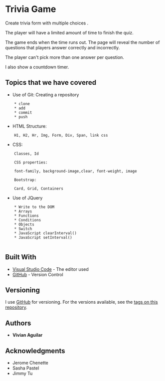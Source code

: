 # Trivia Game
Create trivia form with multiple choices .

The player will have a limited amount of time to finish the quiz. 

The game ends when the time runs out. The page will reveal the number of questions that players answer correctly and incorrectly.


The player can't pick more than one answer per question.

I also show a countdown timer.

## Topics that we have covered
* Use of Git: Creating a repository
```
    * clone 
    * add 
    * commit 
    * push
```
* HTML Structure: 
```
    H1, H2, Hr, Img, Form, Div, Span, link css
```
* CSS: 
```
    Classes, Id 
```
```
    CSS properties: 

    font-family, background-image,clear, font-weight, image

```
```
    Bootstrap: 

    Card, Grid, Containers

```


* Use of JQuery
```
    * Write to the DOM
    * Arrays
    * Functions
    * Conditions
    * Objects
    * Switch 
    * JavaScript clearInterval()
    * JavaScript setInterval()
    
```

## Built With

* [Visual Studio Code](https://code.visualstudio.com/) - The editor used
* [GitHub](https://github.com/) - Version Control

## Versioning

I use [GitHub](https://github.com/) for versioning. For the versions available, see the [tags on this repository](https://github.com/vaguilar25/TriviaGame/). 

## Authors

* **Vivian Aguilar** 

## Acknowledgments

* Jerome Chenette
* Sasha Pastel
* Jimmy Tu
